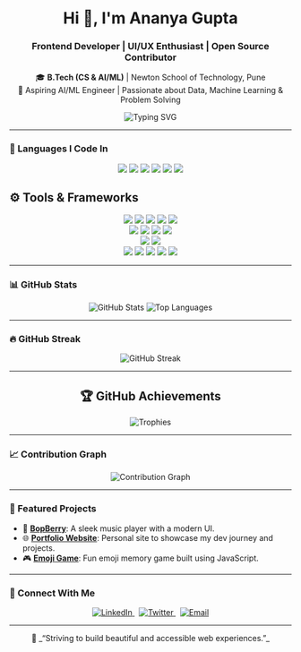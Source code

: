 <h1 align="center">Hi 👋, I'm Ananya Gupta</h1>
<h3 align="center">Frontend Developer | UI/UX Enthusiast | Open Source Contributor</h3>

<p align="center">
  🎓 <strong>B.Tech (CS & AI/ML)</strong> | Newton School of Technology, Pune <br>
  🤖 Aspiring AI/ML Engineer | Passionate about Data, Machine Learning & Problem Solving <br>
</p>

<p align="center">
  <img src="https://readme-typing-svg.herokuapp.com?font=Fira+Code&weight=500&pause=1000&color=F70000&width=435&lines=Frontend+Developer;React+%7C+JavaScript+%7C+TypeScript;Always+Learning+%F0%9F%92%BB" alt="Typing SVG" />
</p>

---

### 🚀 Languages I Code In
<p align="center">
  <img src="https://img.shields.io/badge/C-%2300599C.svg?style=for-the-badge&logo=c&logoColor=white" />
  <img src="https://img.shields.io/badge/C++-%2300599C.svg?style=for-the-badge&logo=c%2B%2B&logoColor=white" />
  <img src="https://img.shields.io/badge/Python-3670A0?style=for-the-badge&logo=python&logoColor=ffdd54" />
  <img src="https://img.shields.io/badge/JavaScript-F7DF1E?style=for-the-badge&logo=javascript&logoColor=black" />
  <img src="https://img.shields.io/badge/HTML5-%23E34F26.svg?style=for-the-badge&logo=html5&logoColor=white" />
  <img src="https://img.shields.io/badge/CSS3-%231572B6.svg?style=for-the-badge&logo=css3&logoColor=white" />
</p>

## ⚙️ Tools & Frameworks
<p align="center">
  <!-- Frontend Frameworks -->
  <img src="https://img.shields.io/badge/React-20232A?style=for-the-badge&logo=react&logoColor=61DAFB" />
  <img src="https://img.shields.io/badge/Next.js-000000?style=for-the-badge&logo=next.js&logoColor=white" />
  <img src="https://img.shields.io/badge/TailwindCSS-06B6D4?style=for-the-badge&logo=tailwind-css&logoColor=white" />
  <img src="https://img.shields.io/badge/Bootstrap-7952B3?style=for-the-badge&logo=bootstrap&logoColor=white" />
  <img src="https://img.shields.io/badge/Vite-646CFF?style=for-the-badge&logo=vite&logoColor=white" />
  
  <!-- Version Control & CI -->
  <br />
  <img src="https://img.shields.io/badge/Git-F05033?style=for-the-badge&logo=git&logoColor=white" />
  <img src="https://img.shields.io/badge/GitHub-181717?style=for-the-badge&logo=github&logoColor=white" />
  <img src="https://img.shields.io/badge/GitLab-FC6D26?style=for-the-badge&logo=gitlab&logoColor=white" />
  <img src="https://img.shields.io/badge/GitHub%20Actions-2088FF?style=for-the-badge&logo=githubactions&logoColor=white" />

  <!-- Deployment Tools -->
  <br />
  <img src="https://img.shields.io/badge/Netlify-00C7B7?style=for-the-badge&logo=netlify&logoColor=white" />
  <img src="https://img.shields.io/badge/Vercel-000000?style=for-the-badge&logo=vercel&logoColor=white" />

  <!-- Productivity & Design -->
  <br />
  <img src="https://img.shields.io/badge/Notion-000000?style=for-the-badge&logo=notion&logoColor=white" />
  <img src="https://img.shields.io/badge/Canva-00C4CC?style=for-the-badge&logo=canva&logoColor=white" />
  <img src="https://img.shields.io/badge/Figma-F24E1E?style=for-the-badge&logo=figma&logoColor=white" />
  <img src="https://img.shields.io/badge/Unity-000000?style=for-the-badge&logo=unity&logoColor=white" />
  <img src="https://img.shields.io/badge/Windows%20Terminal-4D4D4D?style=for-the-badge&logo=windows-terminal&logoColor=white" />
</p>

---

### 📊 GitHub Stats
<p align="center">
  <img src="https://github-readme-stats.vercel.app/api?username=anya-xcode&show_icons=true&theme=tokyonight&hide_border=true" alt="GitHub Stats"/>
  <img src="https://github-readme-stats.vercel.app/api/top-langs/?username=anya-xcode&layout=compact&theme=tokyonight&hide_border=true" alt="Top Languages"/>
</p>

---

### 🔥 GitHub Streak
<p align="center">
  <img src="https://github-readme-streak-stats.herokuapp.com/?user=anya-xcode&theme=tokyonight&hide_border=true" alt="GitHub Streak"/>
</p>

---

<h2 align="center">🏆 GitHub Achievements</h2>

<p align="center">
  <img src="https://github-profile-trophy.vercel.app/?username=anya-xcode&theme=onestar&no-frame=true&no-bg=true&row=2&column=4&margin-w=10&margin-h=15" alt="Trophies" />
</p>

---

### 📈 Contribution Graph
<p align="center">
  <img src="https://github-readme-activity-graph.vercel.app/graph?username=anya-xcode&theme=tokyo-night&hide_border=true" alt="Contribution Graph"/>
</p>

---

### 🚀 Featured Projects

- 🎵 [**BopBerry**](https://github.com/anya-xcode/BopBerry): A sleek music player with a modern UI.  
- 🌐 [**Portfolio Website**](https://github.com/anya-xcode/Portfolio-Website): Personal site to showcase my dev journey and projects.  
- 🎮 [**Emoji Game**](https://github.com/anya-xcode/Emoji-Game): Fun emoji memory game built using JavaScript.

---

### 🤝 Connect With Me

<p align="center">
  <a href="https://www.linkedin.com/in/ananya-gupta-7235a5319/" target="_blank" rel="noopener noreferrer">
    <img src="https://img.shields.io/badge/-LinkedIn-blue?style=for-the-badge&logo=linkedin&logoColor=white" alt="LinkedIn" />
  </a>
  &nbsp;
  <a href="https://x.com/anya_xcode" target="_blank" rel="noopener noreferrer">
    <img src="https://img.shields.io/badge/-Twitter-1DA1F2?style=for-the-badge&logo=twitter&logoColor=white" alt="Twitter" />
  </a>
  &nbsp;
  <a href="mailto:ananynagupta@gmail.com">
    <img src="https://img.shields.io/badge/-Email-D14836?style=for-the-badge&logo=gmail&logoColor=white" alt="Email" />
  </a>
</p>

---

<p align="center">
  🧠 _“Striving to build beautiful and accessible web experiences.”_
</p>
